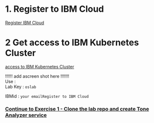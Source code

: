 <!-- 
Prior to workshop do the following     
1. reserve clusters :
      - kubernets  latest version (1.16.5 !!!!) 
      - classic infrastructure 
      - single zone
      - London 
      - 4 cores and 16GB RAM
      - 3 workers nodes
      - need to be with installed with Istio in advanced
      - Kubenetes terminal needed as well
 2. get new VCPI after you opended an entry for workshop 
 2. in step 1 change the link according to the VCPI in Register to IBM Cloud   
 3. in step 2 change the link to get a cluster 
 4. in step 2 change lab key 
 5. whitelist
 6. wifi useres and passwords 
-->

# 1. Register to IBM Cloud 

[Register IBM Cloud](https://ibm.biz/Bdz5wv)

# 2 Get access to IBM Kubernetes Cluster
[access to IBM Kubernetes  Cluster](ynet.co.il)


!!!!!!  add ascreen shot here  !!!!!!!  
Use :  
     Lab Key : `oslab`
 
  IBMid : `your emailRegister to IBM Cloud`    



### [Continue to Exercise 1 - Clone the lab repo and create Tone Analyzer service](../exercise-1/README.md)
